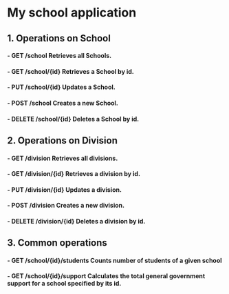 
# **My school application**


## **1. Operations on School**

#### - GET /school Retrieves all Schools.

#### - GET /school/{id} Retrieves a School by id.

#### - PUT /school/{id} Updates a School.

#### - POST /school Creates a new School.

#### - DELETE /school/{id} Deletes a School by id.



## **2. Operations on Division**

#### - GET /division Retrieves all divisions.

#### - GET /division/{id} Retrieves a division by id.

#### - PUT /division/{id} Updates a division.

#### - POST /division Creates a new division.

#### - DELETE /division/{id} Deletes a division by id.



## **3. Common operations**

#### - GET /school/{id}/students Counts number of students of a given school

#### - GET /school/{id}/support Calculates the total general government support for a school specified by its id.
